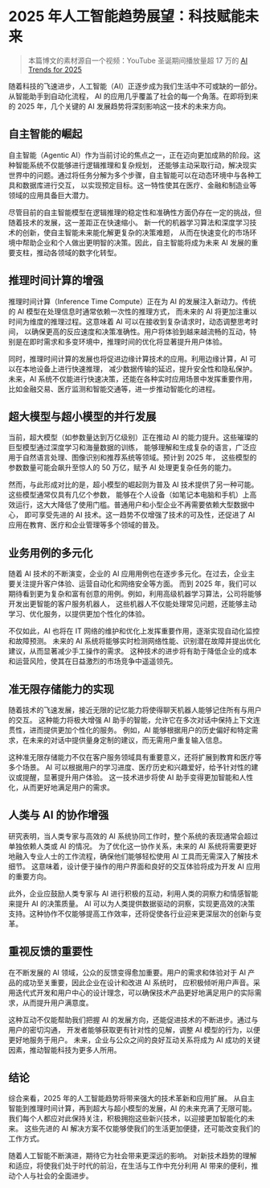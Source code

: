 # 2025 年人工智能趋势展望：科技赋能未来

> 本篇博文的素材源自一个视频：YouTube 圣诞期间播放量超 17 万的
> [AI Trends for 2025](https://www.youtube.com/watch?v=5zuF4Ys1eAw)

随着科技的飞速进步，人工智能（AI）正逐步成为我们生活中不可或缺的一部分。从智能助手到自动化流程，
AI 的应用几乎覆盖了社会的每一个角落。在即将到来的 2025 年，几个关键的 AI 发展趋势将深刻影响这一技术的未来方向。

## 自主智能的崛起

自主智能（Agentic AI）作为当前讨论的焦点之一，正在迈向更加成熟的阶段。这种智能系统不仅能够进行逻辑推理和复杂规划，
还能够主动采取行动，解决现实世界中的问题。通过将任务分解为多个步骤，自主智能可以在动态环境中与各种工具和数据库进行交互，
以实现预定目标。这一特性使其在医疗、金融和制造业等领域的应用具备巨大潜力。

尽管目前的自主智能模型在逻辑推理的稳定性和准确性方面仍存在一定的挑战，但随着技术的发展，这一差距正在快速缩小。
新一代的机器学习算法和深度学习技术的创新，使自主智能未来能化解更复杂的决策难题，
从而在快速变化的市场环境中帮助企业和个人做出更明智的决策。因此，自主智能将成为未来 AI 发展的重要支柱，推动各领域的数字化转型。

## 推理时间计算的增强

推理时间计算（Inference Time Compute）正在为 AI 的发展注入新动力。传统的 AI 模型在处理信息时通常依赖一次性的推理方式，
而未来的 AI 将更加注重以时间为维度的推理过程。这意味着 AI 可以在接收到复杂请求时，动态调整思考时间，
以确保更高的反应速度和决策准确性。用户将体验到越来越流畅的互动，特别是在即时需求和多变环境中，推理时间的优化将显著提升用户体验。

同时，推理时间计算的发展也将促进边缘计算技术的应用。利用边缘计算，AI 可以在本地设备上进行快速推理，
减少数据传输的延迟，提升安全性和隐私保护。未来，AI 系统不仅能进行快速决策，还能在各种实时应用场景中发挥重要作用，
比如金融交易、医疗监测和智能交通等，进一步推动智能化的进程。

## 超大模型与超小模型的并行发展

当前，超大模型（如参数量达到万亿级别）正在推动 AI 的能力提升。这些璀璨的巨型模型通过深度学习和海量数据的训练，
能够理解和生成复杂的语言，广泛应用于自然语言处理、图像识别和推荐系统等领域。预计到 2025 年，
这些模型的参数数量可能会飙升至惊人的 50 万亿，赋予 AI 处理更复杂任务的能力。

然而，与此形成对比的是，超小模型的崛起则为普及 AI 技术提供了另一种可能。这些模型通常仅具有几亿个参数，
能够在个人设备（如笔记本电脑和手机）上高效运行，这大大降低了使用门槛。普通用户和小型企业不再需要依赖大型数据中心，
即可享受先进的 AI 技术。这一趋势不仅增强了技术的可及性，还促进了 AI 应用在教育、医疗和企业管理等多个领域的普及。

## 业务用例的多元化

随着 AI 技术的不断演变，企业的 AI 应用用例也在逐步多元化。在过去，企业主要关注提升客户体验、运营自动化和网络安全等方面。
而到 2025 年，我们可以期待看到更为复杂和富有创意的用例。例如，利用高级机器学习算法，公司将能够开发出更智能的客户服务机器人，
这些机器人不仅能处理常见问题，还能够主动学习、优化服务，以提供更加个性化的体验。

不仅如此，AI 也将在 IT 网络的维护和优化上发挥重要作用，逐渐实现自动化监控和故障预测。
未来的 AI 系统将能够实时检测网络性能、识别潜在故障并提出优化建议，从而显著减少手工操作的需求。
这种技术的进步将有助于降低企业的成本和运营风险，使其在日益激烈的市场竞争中遥遥领先。

## 准无限存储能力的实现

随着技术的飞速发展，接近无限的记忆能力将使得聊天机器人能够记住所有与用户的交互。
这种能力将极大增强 AI 助手的智能，允许它在多次对话中保持上下文连贯性，进而提供更加个性化的服务。
例如，AI 能够根据用户的历史偏好和特定需求，在未来的对话中提供量身定制的建议，而无需用户重复输入信息。

这种准无限存储能力不仅在客户服务领域具有重要意义，还将扩展到教育和医疗等多个场景。
AI 可以根据用户的学习进度、医疗历史和兴趣爱好，给予针对性的建议或提醒，显著提升用户体验。
这一技术进步将使 AI 助手变得更加智能和人性化，从而更好地满足用户的需求。

## 人类与 AI 的协作增强

研究表明，当人类专家与高效的 AI 系统协同工作时，整个系统的表现通常会超过单独依赖人类或 AI 的情况。
为了优化这一协作关系，未来的 AI 系统将需要更好地融入专业人士的工作流程，确保他们能够轻松使用 AI 工具而无需深入了解技术细节。
这意味着，设计便于操作的用户界面和良好的交互体验将成为开发 AI 应用的重要方向。

此外，企业应鼓励人类专家与 AI 进行积极的互动，利用人类的洞察力和情感智能来提升 AI 的决策质量。
AI 可以为人类提供数据驱动的洞察，实现更高效的决策支持。这种协作不仅能够提高工作效率，还将促使各行业迎来更深层次的创新与变革。

## 重视反馈的重要性

在不断发展的 AI 领域，公众的反馈变得愈加重要。用户的需求和体验对于 AI 产品的成功至关重要，因此企业在设计和改进 AI 系统时，
应积极倾听用户声音。采用迭代式开发和用户中心的设计理念，可以确保技术产品更好地满足用户的实际需求，从而提升用户满意度。

这种互动不仅能帮助我们把握 AI 的发展方向，还能促进技术的不断进步。通过与用户的密切沟通，
开发者能够获取更有针对性的见解，调整 AI 模型的行为，以便更好地服务于用户。
未来，企业与公众之间的良好互动关系将成为 AI 成功的关键因素，推动智能科技为更多人所用。

## 结论

综合来看，2025 年的人工智能趋势将带来强大的技术革新和应用扩展。
从自主智能到推理时间计算，再到超大与超小模型的发展，AI 的未来充满了无限可能。
我们每个人都应对此保持关注，积极拥抱这些新兴技术，以迎接更加智能化的未来。
这些先进的 AI 解决方案不仅能够使我们的生活更加便捷，还可能改变我们的工作方式。

随着人工智能不断演进，期待它为社会带来更深远的影响。
对新技术趋势的理解和适应，将使我们处于时代的前沿，在生活与工作中充分利用 AI 带来的便利，推动个人与社会的全面进步。
